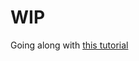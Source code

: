 # WIP

Going along with [this tutorial](https://www.youtube.com/watch?v=zGe1m_bLOFk&list=PLRqwX-V7Uu6aDUo_ia-Vq2UZZGaxJ9nRo&index=3)